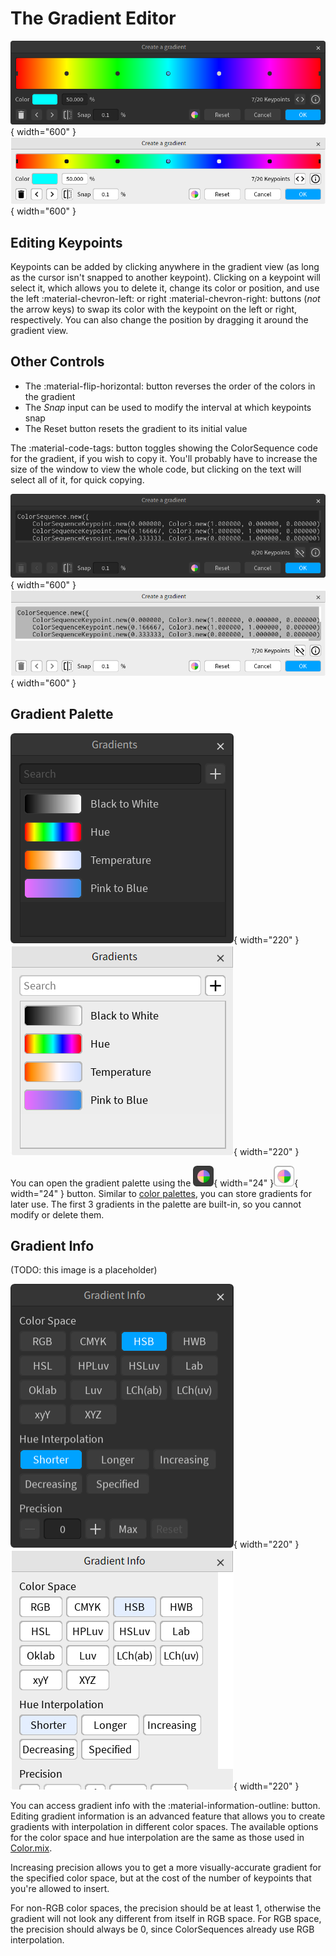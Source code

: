 # The Gradient Editor

![The gradient editor window (dark theme)](../images/gradient-editor-dark.png#only-dark){ width="600" }
![The gradient editor window (light theme)](../images/gradient-editor-light.png#only-light){ width="600" }

## Editing Keypoints

Keypoints can be added by clicking anywhere in the gradient view (as long as the cursor isn't snapped to another keypoint). Clicking on a keypoint will select it, which allows you to delete it, change its color or position, and use the left <span class="cp-button">:material-chevron-left:</span> or right <span class="cp-button">:material-chevron-right:</span> buttons (*not* the arrow keys) to swap its color with the keypoint on the left or right, respectively. You can also change the position by dragging it around the gradient view.

## Other Controls

- The <span class="cp-button">:material-flip-horizontal:</span> button reverses the order of the colors in the gradient
- The *Snap* input can be used to modify the interval at which keypoints snap
- The <span class="cp-button">Reset</span> button resets the gradient to its initial value

The <span class="cp-button">:material-code-tags:</span> button toggles showing the ColorSequence code for the gradient, if you wish to copy it. You'll probably have to increase the size of the window to view the whole code, but clicking on the text will select all of it, for quick copying.

![ColorSequence code (dark theme)](../images/cs-code-view-dark.png#only-dark){ width="600" }
![ColorSequence code (light theme)](../images/cs-code-view-light.png#only-light){ width="600" }

## Gradient Palette

![The gradient palette window (dark theme)](../images/gradient-palette-dark.png#only-dark){ width="220" }
![The gradient palette window (light theme)](../images/gradient-palette-light.png#only-light){ width="220" }

You can open the gradient palette using the ![gradient palette](../images/gradient-palette-button-dark.png#only-dark){ width="24" }![gradient palette](../images/gradient-palette-button-light.png#only-light){ width="24" } button. Similar to [color palettes](color-editor.md#palettes), you can store gradients for later use. The first 3 gradients in the palette are built-in, so you cannot modify or delete them.

## Gradient Info

(TODO: this image is a placeholder)

![The gradient information window (dark theme)](../images/gradient-info-dark.png#only-dark){ width="220" }
![The gradient information window (light theme)](../images/gradient-info-light.png#only-light){ width="220" }

You can access gradient info with the <span class="cp-button">:material-information-outline:</span> button. Editing gradient information is an advanced feature that allows you to create gradients with interpolation in different color spaces. The available options for the color space and hue interpolation are the same as those used in [Color.mix](https://blupo.github.io/Color/api/color/#colormix).

Increasing precision allows you to get a more visually-accurate gradient for the specified color space, but at the cost of the number of keypoints that you're allowed to insert.

For non-RGB color spaces, the precision should be at least 1, otherwise the gradient will not look any different from itself in RGB space. For RGB space, the precision should always be 0, since ColorSequences already use RGB interpolation.